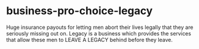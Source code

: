 # business-pro-choice-legacy
Huge insurance payouts for letting men abort their lives legally that they are seriously missing out on. Legacy is a business which provides the services that allow these men to LEAVE A LEGACY behind before they leave.
